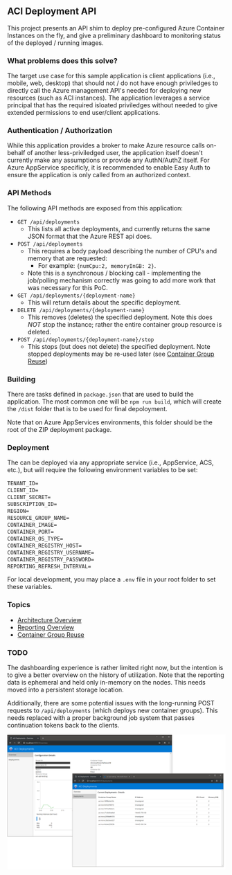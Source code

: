 ## ACI Deployment API

This project presents an API shim to deploy pre-configured Azure Container Instances on the fly, and give a preliminary dashboard to monitoring status of the deployed / running images. 

### What problems does this solve?

The target use case for this sample application is client applications (i.e., mobile, web, desktop) that should not / do not have enough priviledges to directly call the Azure management API's needed for deploying new resources (such as ACI instances). The application leverages a service principal that has the required isloated priviledges without needed to give extended permissions to end user/client applications.

### Authentication / Authorization

While this application provides a broker to make Azure resource calls on-behalf of another less-priviledged user, the application itself doesn't currently make any assumptions or provide any AuthN/AuthZ itself. For Azure AppService specificly, it is recommended to enable Easy Auth to ensure the application is only called from an authorized context.

### API Methods

The following API methods are exposed from this application:

* `GET /api/deployments`
    * This lists all active deployments, and currently returns the same JSON format that the Azure REST api does.
* `POST /api/deployments`
    * This requires a body payload describing the number of CPU's and memory that are requested:
        * For example: `{numCpu:2, memoryInGB: 2}`.
    * Note this is a synchronous / blocking call - implementing the job/polling mechanism correctly was going to add more work that was necessary for this PoC.
* `GET /api/deployments/{deployment-name}`
    * This will return details about the specific deployment.
* `DELETE /api/deployments/{deployment-name}`
    * This removes (deletes) the specified deployment. Note this does *NOT* stop the instance; rather the entire container group resource is deleted.
* `POST /api/deployments/{deployment-name}/stop`
    * This stops (but does not delete) the specified deployment. Note stopped deployments may be re-used later (see [Container Group Reuse](docs/ContainerGroupReuse.md))

### Building

There are tasks defined in `package.json` that are used to build the application. The most common one will be `npm run build`, which will create the `/dist` folder that is to be used for final depoloyment. 

Note that on Azure AppServices environments, this folder should be the root of the ZIP deployment package.

### Deployment

The can be deployed via any appropriate service (i.e., AppService, ACS, etc.), but will require the following environment variables to be set:

```
TENANT_ID=
CLIENT_ID=
CLIENT_SECRET=
SUBSCRIPTION_ID=
REGION=
RESOURCE_GROUP_NAME=
CONTAINER_IMAGE=
CONTAINER_PORT=
CONTAINER_OS_TYPE=
CONTAINER_REGISTRY_HOST=
CONTAINER_REGISTRY_USERNAME=
CONTAINER_REGISTRY_PASSWORD=
REPORTING_REFRESH_INTERVAL=
```

For local development, you may place a `.env` file in your root folder to set these variables.

### Topics

* [Architecture Overview](docs/ArchitectureOverview.md)
* [Reporting Overview](docs/ReportingOverview.md)
* [Container Group Reuse](docs/ContainerGroupReuse.md)

### TODO

The dashboarding experience is rather limited right now, but the intention is to give a better overview on the history of utilization. Note that the reporting data is ephemeral and held only in-memory on the nodes. This needs moved into a persistent storage location.

Additionally, there are some potential issues with the long-running POST requests to `/api/deployments` (which deploys new container groups). This needs replaced with a proper background job system that passes continuation tokens back to the clients.

![Screenshot](docs/basic-screenshot.png)
